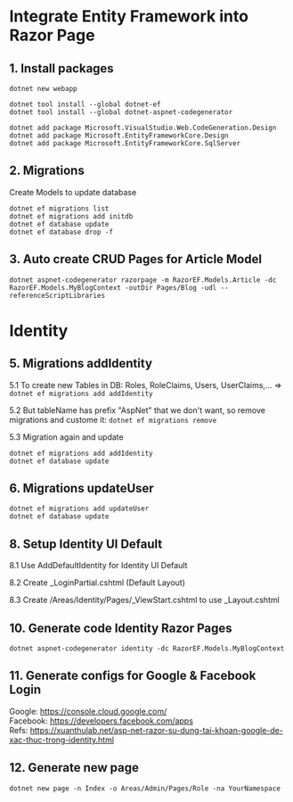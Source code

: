 # Integrate Entity Framework into Razor Page

## 1. Install packages

```
dotnet new webapp

dotnet tool install --global dotnet-ef
dotnet tool install --global dotnet-aspnet-codegenerator

dotnet add package Microsoft.VisualStudio.Web.CodeGeneration.Design
dotnet add package Microsoft.EntityFrameworkCore.Design
dotnet add package Microsoft.EntityFrameworkCore.SqlServer
```

## 2. Migrations

Create Models to update database

```
dotnet ef migrations list
dotnet ef migrations add initdb
dotnet ef database update
dotnet ef database drop -f
```

## 3. Auto create CRUD Pages for Article Model

`dotnet aspnet-codegenerator razorpage -m RazorEF.Models.Article -dc RazorEF.Models.MyBlogContext -outDir Pages/Blog -udl --referenceScriptLibraries`

# Identity

## 5. Migrations addIdentity

5.1 To create new Tables in DB: Roles, RoleClaims, Users, UserClaims,... => `dotnet ef migrations add addIdentity`

5.2 But tableName has prefix "AspNet" that we don't want, so remove migrations and custome it: `dotnet ef migrations remove`

5.3 Migration again and update

```
dotnet ef migrations add addIdentity
dotnet ef database update
```

## 6. Migrations updateUser

```
dotnet ef migrations add updateUser
dotnet ef database update
```

## 8. Setup Identity UI Default

8.1 Use AddDefaultIdentity for Identity UI Default

8.2 Create \_LoginPartial.cshtml (Default Layout)

8.3 Create /Areas/Identity/Pages/\_ViewStart.cshtml to use \_Layout.cshtml

## 10. Generate code Identity Razor Pages

`dotnet aspnet-codegenerator identity -dc RazorEF.Models.MyBlogContext`

## 11. Generate configs for Google & Facebook Login

Google: https://console.cloud.google.com/ \
Facebook: https://developers.facebook.com/apps \
Refs: https://xuanthulab.net/asp-net-razor-su-dung-tai-khoan-google-de-xac-thuc-trong-identity.html

## 12. Generate new page

`dotnet new page -n Index -o Areas/Admin/Pages/Role -na YourNamespace`

